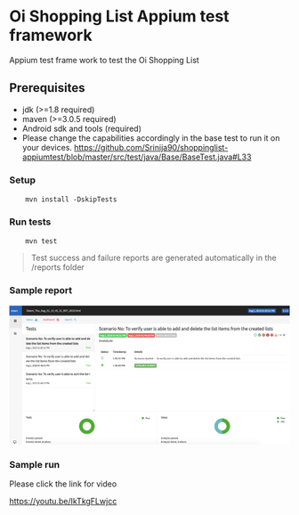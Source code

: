 # Oi Shopping List Appium test framework

Appium test frame work to test the Oi Shopping List

## Prerequisites

* jdk (>=1.8 required)
* maven (>=3.0.5 required)
* Android sdk and tools (required)
* Please change the capabilities accordingly in the base test to run it on your devices. https://github.com/Srinija90/shoppinglist-appiumtest/blob/master/src/test/java/Base/BaseTest.java#L33


### Setup
```
    mvn install -DskipTests
```

### Run tests
```
    mvn test
```
> Test success and failure reports are generated automatically in the /reports folder


### Sample report

![Sample report](https://raw.githubusercontent.com/Srinija90/shoppinglist-appiumtest/master/report-sample.png)

### Sample run

Please click the link for video

https://youtu.be/IkTkgFLwjcc
